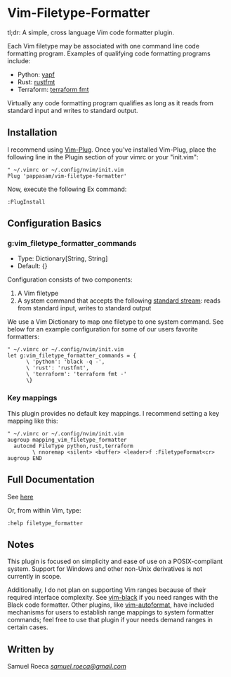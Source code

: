 # Vim-Filetype-Formatter

tl;dr: A simple, cross language Vim code formatter plugin.

Each Vim filetype may be associated with one command line code formatting program. Examples of qualifying code formatting programs include:

* Python: [yapf](https://github.com/google/yapf)
* Rust: [rustfmt](https://github.com/rust-lang/rustfmt)
* Terraform: [terraform fmt](https://www.terraform.io/docs/commands/fmt.html)

Virtually any code formatting program qualifies as long as it reads from standard input and writes to standard output.

## Installation

I recommend using [Vim-Plug](https://github.com/junegunn/vim-plug). Once you've installed Vim-Plug, place the following line in the Plugin section of your vimrc or your "init.vim":

```vim
" ~/.vimrc or ~/.config/nvim/init.vim
Plug 'pappasam/vim-filetype-formatter'
```

Now, execute the following Ex command:

```vim
:PlugInstall
```

## Configuration Basics

### g:vim_filetype_formatter_commands

* Type: Dictionary[String, String]
* Default: {}

Configuration consists of two components:

1. A Vim filetype
2. A system command that accepts the following [standard stream](https://en.wikipedia.org/wiki/Standard_streams): reads from standard input, writes to standard output

We use a Vim Dictionary to map one filetype to one system command. See below for an example configuration for some of our users favorite formatters:

```vim
" ~/.vimrc or ~/.config/nvim/init.vim
let g:vim_filetype_formatter_commands = {
      \ 'python': 'black -q -',
      \ 'rust': 'rustfmt',
      \ 'terraform': 'terraform fmt -'
      \}
```

### Key mappings

This plugin provides no default key mappings. I recommend setting a key mapping like this:

```vim
" ~/.vimrc or ~/.config/nvim/init.vim
augroup mapping_vim_filetype_formatter
  autocmd FileType python,rust,terraform
        \ nnoremap <silent> <buffer> <leader>f :FiletypeFormat<cr>
augroup END
```

## Full Documentation

See [here](./doc/filetype_formatter.txt)

Or, from within Vim, type:

```vim
:help filetype_formatter
```

## Notes

This plugin is focused on simplicity and ease of use on a POSIX-compliant system. Support for Windows and other non-Unix derivatives is not currently in scope.

Additionally, I do not plan on supporting Vim ranges because of their required interface complexity. See [vim-black](https://github.com/pappasam/vim-black) if you need ranges with the Black code formatter. Other plugins, like [vim-autoformat](https://github.com/Chiel92/vim-autoformat), have included mechanisms for users to establish range mappings to system formatter commands; feel free to use that plugin if your needs demand ranges in certain cases.

## Written by

Samuel Roeca *samuel.roeca@gmail.com*
